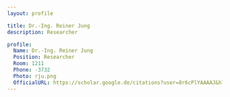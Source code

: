 ```yaml
---
layout: profile

title: Dr.-Ing. Reiner Jung
description: Researcher

profile:
  Name: Dr.-Ing. Reiner Jung
  Position: Researcher
  Room: 1211
  Phone: -3732
  Photo: rju.png
  OfficialURL: https://scholar.google.de/citations?user=8r6cPlYAAAAJ&hl=de
---
```

